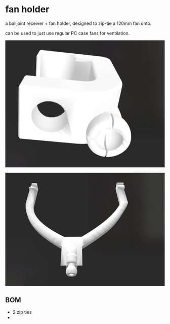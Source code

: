 # fan holder

a balljoint receiver + fan holder, designed to zip-tie a 120mm fan onto.

can be used to just use regular PC case fans for ventilation.

![img.png](img/balljoint_receiver.png)

![img.png](img/fanholder.png)

## BOM

* 2 zip ties
* 
